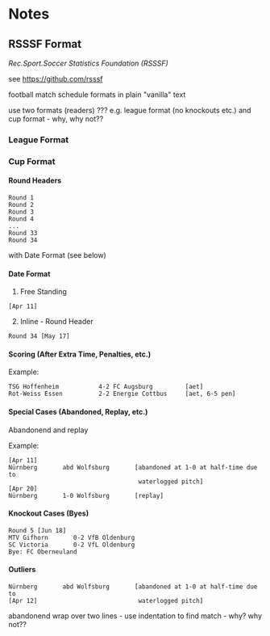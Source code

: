# Notes


## RSSSF Format

_Rec.Sport.Soccer Statistics Foundation (RSSSF)_

see <https://github.com/rsssf>

football match schedule formats in plain "vanilla" text


use two formats (readers) ???  e.g. league format (no knockouts etc.) and cup format - why, why not??


### League Format

### Cup Format



#### Round Headers

```
Round 1
Round 2
Round 3
Round 4
...
Round 33
Round 34
```

with Date Format (see below)

#### Date Format

1) Free Standing

```
[Apr 11]
```

2) Inline - Round Header

```
Round 34 [May 17]
```




#### Scoring (After Extra Time, Penalties, etc.)

Example:

```
TSG Hoffenheim           4-2 FC Augsburg         [aet]
Rot-Weiss Essen          2-2 Energie Cottbus     [aet, 6-5 pen]
```

#### Special Cases (Abandoned, Replay, etc.)


Abandonend and replay

Example:

```
[Apr 11]
Nürnberg       abd Wolfsburg       [abandoned at 1-0 at half-time due to
                                    waterlogged pitch]
[Apr 20]
Nürnberg       1-0 Wolfsburg       [replay]
```




#### Knockout Cases (Byes)

```
Round 5 [Jun 18]
MTV Gifhorn       0-2 VfB Oldenburg
SC Victoria       0-2 VfL Oldenburg
Bye: FC Oberneuland
```



#### Outliers

```
Nürnberg       abd Wolfsburg       [abandoned at 1-0 at half-time due to
[Apr 12]                            waterlogged pitch]
```

abandonend wrap over two lines - use indentation to find match - why? why not?? 

